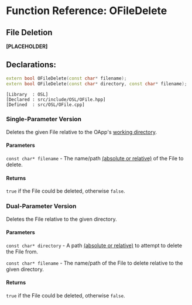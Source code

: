 # Function Reference: OFileDelete
## File Deletion

**[PLACEHOLDER]**

## Declarations:
```cpp
extern bool OFileDelete(const char* filename);
extern bool OFileDelete(const char* directory, const char* filename);
```
```
[Library  : OSL]
[Declared : src/include/OSL/OFile.hpp]
[Defined  : src/OSL/OFile.cpp]
```

### Single-Parameter Version
Deletes the given File relative to the OApp's [working directory](https://en.wikipedia.org/wiki/Working_directory).
#### Parameters
`const char* filename` - The name/path [(absolute or relative)](https://www.lifewire.com/absolute-and-relative-paths-3466467) of the File to delete.
#### Returns
`true` if the File could be deleted, otherwise `false`.

### Dual-Parameter Version
Deletes the File relative to the given directory.
#### Parameters
`const char* directory` - A path [(absolute or relative)](https://www.lifewire.com/absolute-and-relative-paths-3466467) to attempt to delete the File from.

`const char* filename` - The name/path of the File to delete relative to the given directory.
#### Returns
`true` if the File could be deleted, otherwise `false`.
